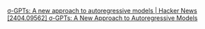 
[σ-GPTs: A new approach to autoregressive models | Hacker News](https://news.ycombinator.com/item?id=40608413)
[[2404.09562] σ-GPTs: A New Approach to Autoregressive Models](https://arxiv.org/abs/2404.09562)
